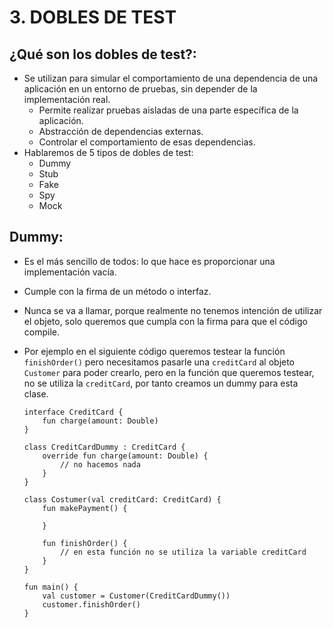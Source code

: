 # 3. DOBLES DE TEST


## ¿Qué son los dobles de test?:

- Se utilizan para simular el comportamiento de una dependencia de una aplicación en un entorno de pruebas, sin depender de la implementación real.
	- Permite realizar pruebas aisladas de una parte específica de la aplicación.
	- Abstracción de dependencias externas.
	- Controlar el comportamiento de esas dependencias.
- Hablaremos de 5 tipos de dobles de test:
	- Dummy
	- Stub
	- Fake
	- Spy
	- Mock


## Dummy:

- Es el más sencillo de todos: lo que hace es proporcionar una implementación vacía.
- Cumple con la firma de un método o interfaz.
- Nunca se va a llamar, porque realmente no tenemos intención de utilizar el objeto, solo queremos que cumpla con la firma para que el código compile.
- Por ejemplo en el siguiente código queremos testear la función `finishOrder()` pero necesitamos pasarle una `creditCard` al objeto `Customer` para poder crearlo, pero en la función que queremos testear, no se utiliza la `creditCard`, por tanto creamos un dummy para esta clase.

	```
	interface CreditCard {
		fun charge(amount: Double)
	}

	class CreditCardDummy : CreditCard {
		override fun charge(amount: Double) {
			// no hacemos nada
		}
	}

	class Costumer(val creditCard: CreditCard) {
		fun makePayment() {

		}

		fun finishOrder() {
			// en esta función no se utiliza la variable creditCard
		}
	}

	fun main() {
		val customer = Customer(CreditCardDummy())
		customer.finishOrder()
	}

	```